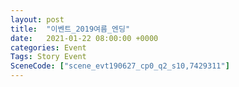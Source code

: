 ```yaml
---
layout: post
title:  "이벤트_2019여름_엔딩"
date:   2021-01-22 08:00:00 +0000
categories: Event
Tags: Story Event
SceneCode: ["scene_evt190627_cp0_q2_s10,7429311"]
---
```

